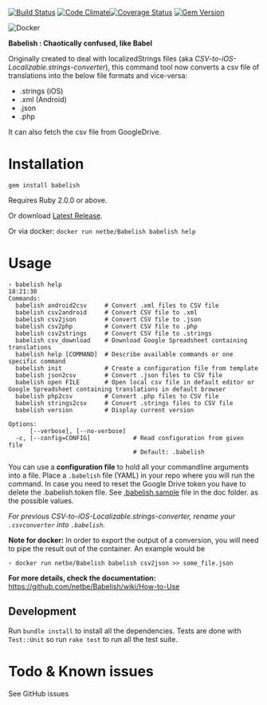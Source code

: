 [![Build Status](https://secure.travis-ci.org/netbe/Babelish.png?branch=master)](http://travis-ci.org/netbe/Babelish)
[![Code Climate](https://codeclimate.com/github/netbe/Babelish.png)](https://codeclimate.com/github/netbe/Babelish)[![Coverage Status](https://coveralls.io/repos/netbe/Babelish/badge.png)](https://coveralls.io/r/netbe/Babelish)
[![Gem Version](https://badge.fury.io/rb/babelish.svg)](http://badge.fury.io/rb/babelish)

![Docker](http://dockeri.co/image/netbe/babelish)

**Babelish : Chaotically confused, like Babel**

Originally created to deal with localizedStrings files (aka *CSV-to-iOS-Localizable.strings-converter*), this command tool now converts a csv file of translations into the below file formats and vice-versa:
* .strings (iOS)
* .xml (Android)
* .json
* .php

It can also fetch the csv file from GoogleDrive.

# Installation

`gem install babelish`

Requires Ruby 2.0.0 or above.

Or download [Latest Release](https://github.com/netbe/Babelish/releases/latest).

Or via docker: `docker run netbe/Babelish babelish help`

# Usage

```
› babelish help                                                                                                                                                          18:21:30
Commands:
  babelish android2csv     # Convert .xml files to CSV file
  babelish csv2android     # Convert CSV file to .xml
  babelish csv2json        # Convert CSV file to .json
  babelish csv2php         # Convert CSV file to .php
  babelish csv2strings     # Convert CSV file to .strings
  babelish csv_download    # Download Google Spreadsheet containing translations
  babelish help [COMMAND]  # Describe available commands or one specific command
  babelish init            # Create a configuration file from template
  babelish json2csv        # Convert .json files to CSV file
  babelish open FILE       # Open local csv file in default editor or Google Spreadsheet containing translations in default browser
  babelish php2csv         # Convert .php files to CSV file
  babelish strings2csv     # Convert .strings files to CSV file
  babelish version         # Display current version

Options:
      [--verbose], [--no-verbose]
  -c, [--config=CONFIG]            # Read configuration from given file
                                   # Default: .babelish
```

You can use a **configuration file** to hold all your commandline arguments into a file.
Place a `.babelish` file (YAML) in your repo where you will run the command. In case you need to reset the Google Drive token you have to delete the .babelish.token file.
See [.babelish.sample](.babelish.sample) file in the doc folder. as the possible values.

*For previous CSV-to-iOS-Localizable.strings-converter, rename your `.csvconverter` into `.babelish`.*

**Note for docker:** In order to export the output of a conversion, you will need to pipe the result out of the container. An example would be
```
› docker run netbe/Babelish babelish csv2json >> some_file.json
```

**For more details, check the documentation:**
https://github.com/netbe/Babelish/wiki/How-to-Use


## Development

Run `bundle install` to install all the dependencies. Tests are done with `Test::Unit` so run `rake test` to run all the test suite.

# Todo & Known issues

See GitHub issues
